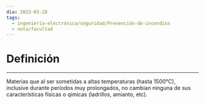 ```yaml
---
dia: 2023-03-28
tags:
  - ingeniería-electrónica/seguridad/Prevención-de-incendios
  - nota/facultad
---
```

# Definición
---
Materias que al ser sometidas a altas temperaturas (hasta 1500°C), inclusive durante períodos muy prolongados, no cambian ninguna de sus características físicas o qímicas (ladrillos, amianto, etc).